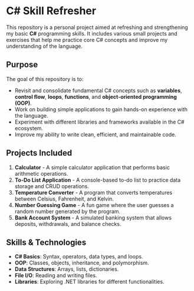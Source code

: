 # C# Skill Refresher

This repository is a personal project aimed at refreshing and strengthening my basic **C#** programming skills. It includes various small projects and exercises that help me practice core C# concepts and improve my understanding of the language.

## Purpose

The goal of this repository is to:
- Revisit and consolidate fundamental C# concepts such as **variables**, **control flow**, **loops**, **functions**, and **object-oriented programming (OOP)**.
- Work on building simple applications to gain hands-on experience with the language.
- Experiment with different libraries and frameworks available in the C# ecosystem.
- Improve my ability to write clean, efficient, and maintainable code.

## Projects Included

1. **Calculator** - A simple calculator application that performs basic arithmetic operations.
2. **To-Do List Application** - A console-based to-do list to practice data storage and CRUD operations.
3. **Temperature Converter** - A program that converts temperatures between Celsius, Fahrenheit, and Kelvin.
4. **Number Guessing Game** - A fun game where the user guesses a random number generated by the program.
5. **Bank Account System** - A simulated banking system that allows deposits, withdrawals, and balance checks.


## Skills & Technologies

- **C# Basics**: Syntax, operators, data types, and loops.
- **OOP**: Classes, objects, inheritance, and polymorphism.
- **Data Structures**: Arrays, lists, dictionaries.
- **File I/O**: Reading and writing files.
- **Libraries**: Exploring .NET libraries for different functionalities.
